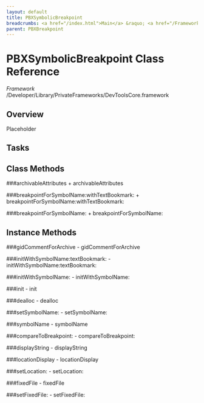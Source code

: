 ```yaml
---
layout: default
title: PBXSymbolicBreakpoint
breadcrumbs: <a href="/index.html">Main</a> &raquo; <a href="/Frameworks.html">Framework</a> &raquo; <a href="/Frameworks/DevToolsCore.html">DevToolsCore</a> &raquo; PBXSymbolicBreakpoint
parent: PBXBreakpoint 
---
```

# PBXSymbolicBreakpoint Class Reference

*Framework* /Developer/Library/PrivateFrameworks/DevToolsCore.framework

## Overview

Placeholder

## Tasks

## Class Methods

<a name="+archivableAttributes"></a>
###archivableAttributes
    + archivableAttributes

<a name="+breakpointForSymbolName:withTextBookmark:"></a>
###breakpointForSymbolName:withTextBookmark:
    + breakpointForSymbolName:withTextBookmark:

<a name="+breakpointForSymbolName:"></a>
###breakpointForSymbolName:
    + breakpointForSymbolName:

## Instance Methods

<a name="-gidCommentForArchive"></a>
###gidCommentForArchive
    - gidCommentForArchive

<a name="-initWithSymbolName:textBookmark:"></a>
###initWithSymbolName:textBookmark:
    - initWithSymbolName:textBookmark:

<a name="-initWithSymbolName:"></a>
###initWithSymbolName:
    - initWithSymbolName:

<a name="-init"></a>
###init
    - init

<a name="-dealloc"></a>
###dealloc
    - dealloc

<a name="-setSymbolName:"></a>
###setSymbolName:
    - setSymbolName:

<a name="-symbolName"></a>
###symbolName
    - symbolName

<a name="-compareToBreakpoint:"></a>
###compareToBreakpoint:
    - compareToBreakpoint:

<a name="-displayString"></a>
###displayString
    - displayString

<a name="-locationDisplay"></a>
###locationDisplay
    - locationDisplay

<a name="-setLocation:"></a>
###setLocation:
    - setLocation:

<a name="-fixedFile"></a>
###fixedFile
    - fixedFile

<a name="-setFixedFile:"></a>
###setFixedFile:
    - setFixedFile:

